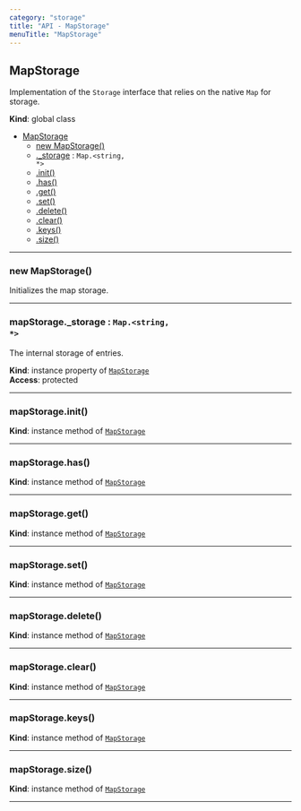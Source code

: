 ```yaml
---
category: "storage"
title: "API - MapStorage"
menuTitle: "MapStorage"
---
```


## MapStorage&nbsp;<a name="MapStorage" href="https://github.com/seznam/ima/blob/v17.9.0/packages/core/src/storage/MapStorage.js#L7" target="_blank"><span class="icon"><i class="fas fa-external-link-alt fa-xs"></i></span></a>
Implementation of the <code>Storage</code> interface that relies on the
native <code>Map</code> for storage.

**Kind**: global class  

* [MapStorage](#MapStorage)
    * [new MapStorage()](#new_MapStorage_new)
    * [._storage](#MapStorage+_storage) : <code>Map.&lt;string, \*&gt;</code>
    * [.init()](#MapStorage+init)
    * [.has()](#MapStorage+has)
    * [.get()](#MapStorage+get)
    * [.set()](#MapStorage+set)
    * [.delete()](#MapStorage+delete)
    * [.clear()](#MapStorage+clear)
    * [.keys()](#MapStorage+keys)
    * [.size()](#MapStorage+size)


* * *

### new MapStorage()&nbsp;<a name="new_MapStorage_new"></a>
Initializes the map storage.


* * *

### mapStorage.\_storage : <code>Map.&lt;string, \*&gt;</code>&nbsp;<a name="MapStorage+_storage" href="https://github.com/seznam/ima/blob/v17.9.0/packages/core/src/storage/MapStorage.js#L24" target="_blank"><span class="icon"><i class="fas fa-external-link-alt fa-xs"></i></span></a>
The internal storage of entries.

**Kind**: instance property of [<code>MapStorage</code>](#MapStorage)  
**Access**: protected  

* * *

### mapStorage.init()&nbsp;<a name="MapStorage+init" href="https://github.com/seznam/ima/blob/v17.9.0/packages/core/src/storage/MapStorage.js#L30" target="_blank"><span class="icon"><i class="fas fa-external-link-alt fa-xs"></i></span></a>
**Kind**: instance method of [<code>MapStorage</code>](#MapStorage)  

* * *

### mapStorage.has()&nbsp;<a name="MapStorage+has" href="https://github.com/seznam/ima/blob/v17.9.0/packages/core/src/storage/MapStorage.js#L37" target="_blank"><span class="icon"><i class="fas fa-external-link-alt fa-xs"></i></span></a>
**Kind**: instance method of [<code>MapStorage</code>](#MapStorage)  

* * *

### mapStorage.get()&nbsp;<a name="MapStorage+get" href="https://github.com/seznam/ima/blob/v17.9.0/packages/core/src/storage/MapStorage.js#L44" target="_blank"><span class="icon"><i class="fas fa-external-link-alt fa-xs"></i></span></a>
**Kind**: instance method of [<code>MapStorage</code>](#MapStorage)  

* * *

### mapStorage.set()&nbsp;<a name="MapStorage+set" href="https://github.com/seznam/ima/blob/v17.9.0/packages/core/src/storage/MapStorage.js#L51" target="_blank"><span class="icon"><i class="fas fa-external-link-alt fa-xs"></i></span></a>
**Kind**: instance method of [<code>MapStorage</code>](#MapStorage)  

* * *

### mapStorage.delete()&nbsp;<a name="MapStorage+delete" href="https://github.com/seznam/ima/blob/v17.9.0/packages/core/src/storage/MapStorage.js#L59" target="_blank"><span class="icon"><i class="fas fa-external-link-alt fa-xs"></i></span></a>
**Kind**: instance method of [<code>MapStorage</code>](#MapStorage)  

* * *

### mapStorage.clear()&nbsp;<a name="MapStorage+clear" href="https://github.com/seznam/ima/blob/v17.9.0/packages/core/src/storage/MapStorage.js#L67" target="_blank"><span class="icon"><i class="fas fa-external-link-alt fa-xs"></i></span></a>
**Kind**: instance method of [<code>MapStorage</code>](#MapStorage)  

* * *

### mapStorage.keys()&nbsp;<a name="MapStorage+keys" href="https://github.com/seznam/ima/blob/v17.9.0/packages/core/src/storage/MapStorage.js#L75" target="_blank"><span class="icon"><i class="fas fa-external-link-alt fa-xs"></i></span></a>
**Kind**: instance method of [<code>MapStorage</code>](#MapStorage)  

* * *

### mapStorage.size()&nbsp;<a name="MapStorage+size" href="https://github.com/seznam/ima/blob/v17.9.0/packages/core/src/storage/MapStorage.js#L82" target="_blank"><span class="icon"><i class="fas fa-external-link-alt fa-xs"></i></span></a>
**Kind**: instance method of [<code>MapStorage</code>](#MapStorage)  

* * *


